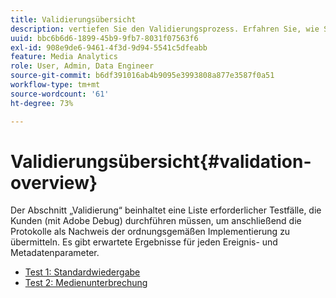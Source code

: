 ```yaml
---
title: Validierungsübersicht
description: vertiefen Sie den Validierungsprozess. Erfahren Sie, wie Sie Protokolle senden, um eine ordnungsgemäße Implementierung zu validieren.
uuid: bbc6b6d6-1899-45b9-9fb7-8031f07563f6
exl-id: 908e9de6-9461-4f3d-9d94-5541c5dfeabb
feature: Media Analytics
role: User, Admin, Data Engineer
source-git-commit: b6df391016ab4b9095e3993808a877e3587f0a51
workflow-type: tm+mt
source-wordcount: '61'
ht-degree: 73%

---
```


# Validierungsübersicht{#validation-overview}

Der Abschnitt „Validierung“ beinhaltet eine Liste erforderlicher Testfälle, die Kunden (mit Adobe Debug) durchführen müssen, um anschließend die Protokolle als Nachweis der ordnungsgemäßen Implementierung zu übermitteln.
Es gibt erwartete Ergebnisse für jeden Ereignis- und Metadatenparameter.

* [Test 1: Standardwiedergabe ](test1-standard-playback.md)
* [Test 2: Medienunterbrechung ](test2-media-interrupt.md)
